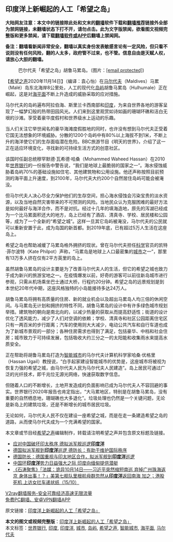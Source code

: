  <h2>印度洋上新崛起的人工「希望之岛」</h2> <p class="notice"><b>大陆网友注意：本文中的链接除此处和文末的<a href="https://github.com/bannedbook/fanqiang" >翻墙</a>软件下载和<a href="https://github.com/killgcd/justmysocks/blob/master/README.md">翻墙推荐</a>链接外全部为禁网链接，未翻墙状态下打不开，请勿点击。此为文字版禁闻，欲看图文视频完整版和更多禁闻，请下载<a href="https://github.com/bannedbook/fanqiang">翻墙软件或APP</a>后翻墙上禁闻网。</p><p>备注：翻墙看新闻非常安全，翻墙以真实身份发表敏感言论有一定风险，但只看不说则没有任何风险，翻的人太多，政府管不过来，也不管。信息自由是天赋人权，请放心大胆的翻墙。</b></p>  <div class="entry"> <figure><figcaption>巴尔代夫「希望之岛」胡鲁马累岛。（图片：<a href="/cdn-cgi/l/email-protection" data-cfemail="26404745434449494d666e534a4e534b474a43">[email&#160;protected]</a>)</figcaption></figure> <p>【<span class='wp_keywordlink_affiliate'><a href="https://www.soundofhope.org" title="希望之声" target="_blank">希望之声</a></span>2020年11月14日】（编译：袁心怡）在<a href="https://www.bannedbook.org/bnews/tag/%e9%a9%ac%e5%b0%94%e4%bb%a3%e5%a4%ab/" class="st_tag internal_tag" rel="tag" title="标签 马尔代夫 下的日志">马尔代夫</a>（Maldives）马累（Malé）岛东北海岸8公里处，人工的现代化<a href="https://www.bannedbook.org/bnews/tag/%E5%B2%9B%E5%B1%BF/" class="st_tag internal_tag" rel="tag" title="标签 岛屿 下的日志">岛屿</a>胡鲁马累岛（Hulhumale）正在崛起，这是对<a href="https://www.bannedbook.org/bnews/tag/%E6%B5%B7%E5%B9%B3%E9%9D%A2/" class="st_tag internal_tag" rel="tag" title="标签 海平面 下的日志">海平面</a>不断上升造成的威胁采取的应对措施。</p> <p></p> <p>马尔代夫的岛屿遍布阿拉伯海、斯里兰卡西南部和<a href="https://www.bannedbook.org/bnews/tag/%e5%8d%b0%e5%ba%a6/" class="st_tag internal_tag" rel="tag" title="标签 印度 下的日志">印度</a>，为来自世界各地的游客呈现了一幅梦幻般的热带田园风光。人们来到这里观赏如诗如画的珊瑚环礁和洁白无垠的沙滩。享受着豪华度假村和世界级水上运动的乐趣。</p> <p>当人们关注它举世闻名的豪华海滩度假胜地的同时，也许没有想到马尔代夫正受着它国无法想象的环境威胁。分散的1200个岛屿中有80%以上海拔不到1米，不断上升的海洋使它们的生存面临潜在危险。BBC旅游节目《明天的世界》，介绍了这一正在适应环境变化，寻找新的可持续生活方式的创意社区。</p>  <p>该国时任副总统穆罕默德·瓦希德·哈桑（Mohammed Waheed Hassan）在2010年<a href="https://www.bannedbook.org/bnews/tag/%e4%b8%96%e7%95%8c%e9%93%b6%e8%a1%8c/" class="st_tag internal_tag" rel="tag" title="标签 世界银行 下的日志">世界银行</a>的一份报告中警告说，“我们是地球上最脆弱的国家之一”。海水侵蚀威胁着岛屿70%的基础设施如住宅、其他建筑物和公用设施。他还声称按照目前预测的海平面上升速度，到2100年，马尔代夫大约200个自然居住岛屿可能会被淹没。</p> <p>但马尔代夫人决心尽全力保护他们的生存空间，担心海水侵蚀会污染宝贵的淡水资源，以及当地自然灾害带来的不可预测的风险。当地民众认为克服困难的最好方法是如何最好与海洋合作，而不是对抗。经过十几年的填海造地，原先的泻湖已经成为一个比马累面积还大的地方，岛上已经有了酒店、清真寺、学校、居民楼和公园等，成为了一个全新的“希望之城”。这样一旦其它岛屿被淹没，马尔代夫的公民就可以重新安置于此，成为岛国的新首都。到2019年底，已有超过5万人生活在这座岛上。</p> <p></p> <p>希望之岛也帮助减缓了马累岛格外拥挤的现状。曾在马尔代夫担任<span class='wp_keywordlink'><a href="https://www.bannedbook.org/forum11/topic309.html" title="禁片：“科学”的棍子" target="_blank">科学</a></span>官员的凯特·菲尔波特（Kate Philpot）声称，“马累岛是地球上人口最密集的<a href="https://www.bannedbook.org/bnews/tag/%E5%9F%8E%E5%B8%82/" class="st_tag internal_tag" rel="tag" title="标签 城市 下的日志">城市</a>之一”，那里有13万多人挤在仅有2平方英里的岛上。</p>  <p>虽然胡鲁马累岛的设计主要是为了改善马尔代夫人的生活，但它的希望之城也致力于成为新兴的旅游宝地之一。在疫情爆发以前，好奇的游客可以前往新岛城市进行参观，只需从机场乘坐巴士通过大桥，行程约20分钟。希望之岛的远景规划是到本世纪20年代中期，这座风格独特的小岛能接待多达24万人。</p> <p>胡鲁马累岛将拥有高质量的住房、新的就业机会以及超出马累岛人均三倍的休闲空间。与马累岛无计划和拥挤的特性不同，胡鲁马累岛的设计中有许多绿色城市规划举措。建筑物的朝向是南北向的，以减少热量的获取从而提高舒适性；街道的设计优化了透风能力，减少了人们对空调的依赖；学校、清真寺和社区公园距离住宅区只有一两百米的步行距离；汽车的使用则大大减少，电动公共汽车和自行车道也成为了新城市景观的一部分；各种住房需求也得到了满足，包括豪华、中档和社会住房；城市致力于可持续发展，包括吸收大约三分之一的太阳能和收集雨水来提高水质安全。</p> <p></p> <p>正在帮助将胡鲁马累岛打造为<a href="https://www.bannedbook.org/bnews/tag/%E6%99%BA%E8%83%BD%E5%9F%8E%E5%B8%82/" class="st_tag internal_tag" rel="tag" title="标签 智能城市 下的日志">智能城市</a>的马尔代夫计算机科学家哈桑·优格里（Hassan Ugail）教授说，“白手起家建设智能城市的优势是，这座城市将被视为恢复力强的希望之城，由马尔代夫人民为马尔代夫人民建造”。岛上居民可通过广泛的光纤技术，即千兆位无源光网络，快速获取数字信息。</p>  <p>但随着人口的不断增长，土地开发造成的负面影响已成为马尔代夫人不容回避的事实。世界银行2020年报告也肯定指出，“大马累地区，特别是在胡鲁马累岛，没有重要的自然栖息地，珊瑚礁也大多退化”。垃圾处理也仍然是一个关键问题，无论是新岛上的建筑垃圾，还是不断增长的城市居民垃圾。</p> <p>无论如何，马尔代夫人民不仅在建设一座希望之城，而是在走一条建造希望之岛的道路，从而使马尔代夫成为一个充满希望的国家。</p> <p></p> <p>本文章或节目经<a href="https://www.bannedbook.org/bnews/tag/%e5%b8%8c%e6%9c%9b%e4%b9%8b%e5%a3%b0/" class="st_tag internal_tag" rel="tag" title="标签 希望之声 下的日志">希望之声</a>编辑制作，转载请注明希望之声并包含原文标题及链接。</p>  <ul class='op-related-articles' title='相关阅读'> <li><a href='https://www.bannedbook.org/bnews/ssgc/20201104/1425335.html' target='_blank'>应对中国破坏印太秩序 德拟派军舰巡逻<b>印度洋</b></a></li> <li><a href='https://www.bannedbook.org/bnews/comments/20201103/1424781.html' target='_blank'>德国拟派军舰到<b>印度洋</b>巡逻 德防长：有助于维护国际秩序</a></li> <li><a href='https://www.bannedbook.org/bnews/headline/20201103/1424562.html' target='_blank'>德国防长：德国重视与印太地区合作，拟派军舰到<b>印度洋</b>巡逻</a></li> <li><a href='https://www.bannedbook.org/bnews/headline/20201026/1420208.html' target='_blank'>中国环<b>印度洋</b>势力日益强大之际 印度向缅甸提供潜艇</a></li> <li><a href='https://www.bannedbook.org/bnews/bannedvideo/20201016/1414731.html' target='_blank'>《石涛聚焦》「法媒：诡异10月14日——习近平突然缩短南巡 弃掉广州珠海返京 身体出事！？」美第七舰队里根航母群忽然从<b>印度洋</b>返回南海 加之；港股死机 上访女拦车递状纸（15/10）</a></li> </ul> <p class="texttj"> <a href="https://www.bannedbook.org/forum23/topic22702.html" target="_blank">V2ray翻墙服务-安全可靠经济高速无限流量</a><br/> <a href="https://github.com/bannedbook/fanqiang/wiki/%E7%A6%81%E9%97%BB%E7%BD%91%E5%AE%89%E5%8D%93%E7%BF%BB%E5%A2%99%E6%96%B0%E9%97%BBAPP" target="_blank">免费PC翻墙、安卓VPN翻墙APP</a></p><p>原文链接：<a class="src_link"  href="https://www.soundofhope.org/post/442999" target="_blank">印度洋上新崛起的人工「希望之岛」</a></p><a name='sharetosocial'></a>       <div><b>本文的图文或视频完整版</b>：<a href='https://www.bannedbook.org/bnews/comments/20201115/1431249.html'>印度洋上新崛起的人工「希望之岛」</a></div>  </div><!--END ENTRY--> <div class="postfooter"> <div>本文标签：<a href="https://www.bannedbook.org/bnews/tag/%e4%b8%96%e7%95%8c%e9%93%b6%e8%a1%8c/" rel="tag">世界银行</a>, <a href="https://www.bannedbook.org/bnews/tag/%e5%8d%b0%e5%ba%a6/" rel="tag">印度</a>, <a href="https://www.bannedbook.org/bnews/tag/%e5%8d%b0%e5%ba%a6%e6%b4%8b/" rel="tag">印度洋</a>, <a href="https://www.bannedbook.org/bnews/tag/%E5%9F%8E%E5%B8%82/" rel="tag">城市</a>, <a href="https://www.bannedbook.org/bnews/tag/%E5%B2%9B%E5%B1%BF/" rel="tag">岛屿</a>, <a href="https://www.bannedbook.org/bnews/tag/%e5%b8%8c%e6%9c%9b%e4%b9%8b%e5%a3%b0/" rel="tag">希望之声</a>, <a href="https://www.bannedbook.org/bnews/tag/%E6%99%BA%E8%83%BD%E5%9F%8E%E5%B8%82/" rel="tag">智能城市</a>, <a href="https://www.bannedbook.org/bnews/tag/%E6%B5%B7%E5%B9%B3%E9%9D%A2/" rel="tag">海平面</a>, <a href="https://www.bannedbook.org/bnews/tag/%e9%a9%ac%e5%b0%94%e4%bb%a3%e5%a4%ab/" rel="tag">马尔代夫</a></div>  </div><!--END POSTFOOTER--> 